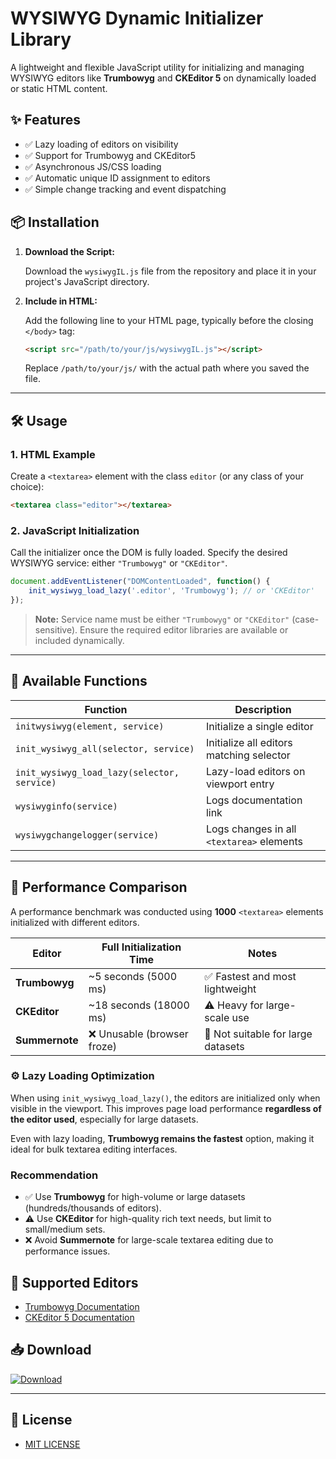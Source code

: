 # WYSIWYG Dynamic Initializer Library

A lightweight and flexible JavaScript utility for initializing and managing WYSIWYG editors like **Trumbowyg** and **CKEditor 5** on dynamically loaded or static HTML content.

## ✨ Features

- ✅ Lazy loading of editors on visibility
- ✅ Support for Trumbowyg and CKEditor5
- ✅ Asynchronous JS/CSS loading
- ✅ Automatic unique ID assignment to editors
- ✅ Simple change tracking and event dispatching

## 📦 Installation

1. **Download the Script:**

   Download the `wysiwygIL.js` file from the repository and place it in your project's JavaScript directory.

2. **Include in HTML:**

   Add the following line to your HTML page, typically before the closing `</body>` tag:

   ```html
   <script src="/path/to/your/js/wysiwygIL.js"></script>
   ```

   Replace `/path/to/your/js/` with the actual path where you saved the file.

---

## 🛠 Usage

### 1. HTML Example

Create a `<textarea>` element with the class `editor` (or any class of your choice):

```html
<textarea class="editor"></textarea>
```

### 2. JavaScript Initialization

Call the initializer once the DOM is fully loaded. Specify the desired WYSIWYG service: either `"Trumbowyg"` or `"CKEditor"`.

```javascript
document.addEventListener("DOMContentLoaded", function() {
    init_wysiwyg_load_lazy('.editor', 'Trumbowyg'); // or 'CKEditor'
});
```

> **Note:** Service name must be either `"Trumbowyg"` or `"CKEditor"` (case-sensitive). Ensure the required editor libraries are available or included dynamically.

---

## 🔧 Available Functions

| Function                             | Description                                  |
|--------------------------------------|----------------------------------------------|
| `initwysiwyg(element, service)`      | Initialize a single editor                   |
| `init_wysiwyg_all(selector, service)`| Initialize all editors matching selector     |
| `init_wysiwyg_load_lazy(selector, service)` | Lazy-load editors on viewport entry  |
| `wysiwyginfo(service)`               | Logs documentation link                      |
| `wysiwygchangelogger(service)`       | Logs changes in all `<textarea>` elements    |

---

## 🚀 Performance Comparison

A performance benchmark was conducted using **1000** `<textarea>` elements initialized with different editors.

| Editor       | Full Initialization Time | Notes |
|--------------|--------------------------|-------|
| **Trumbowyg** | ~5 seconds (5000 ms)     | ✅ Fastest and most lightweight |
| **CKEditor** | ~18 seconds (18000 ms)    | ⚠️ Heavy for large-scale use |
| **Summernote** | ❌ Unusable (browser froze) | 🚫 Not suitable for large datasets |

### ⚙ Lazy Loading Optimization

When using `init_wysiwyg_load_lazy()`, the editors are initialized only when visible in the viewport. This improves page load performance **regardless of the editor used**, especially for large datasets.

Even with lazy loading, **Trumbowyg remains the fastest** option, making it ideal for bulk textarea editing interfaces.

### Recommendation

- ✅ Use **Trumbowyg** for high-volume or large datasets (hundreds/thousands of editors).
- ⚠️ Use **CKEditor** for high-quality rich text needs, but limit to small/medium sets.
- ❌ Avoid **Summernote** for large-scale textarea editing due to performance issues.


## 🔗 Supported Editors

- [Trumbowyg Documentation](https://alex-d.github.io/Trumbowyg/documentation/)
- [CKEditor 5 Documentation](https://ckeditor.com/docs/ckeditor5/latest/index.html)

## 📥 Download

[![Download](https://img.shields.io/badge/Download-wysiwygIL.js-blue?style=for-the-badge)](https://github.com/Sentrisen/WYSIWYG-Dynamic-Initializer-Library/blob/main/wysiwygIL.js)

---

## 📄 License

- [MIT LICENSE](https://github.com/Sentrisen/WYSIWYG-Dynamic-Initializer-Library/blob/main/LICENSE)
